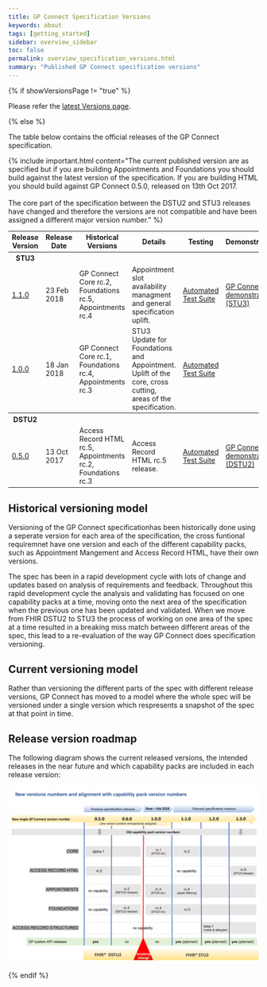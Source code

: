 ```yaml
---
title: GP Connect Specification Versions
keywords: about
tags: [getting_started]
sidebar: overview_sidebar
toc: false
permalink: overview_specification_versions.html
summary: "Published GP Connect specification versions"
---
```


{% if showVersionsPage != "true" %}

Please refer the [latest Versions page](https://nhsconnect.github.io/gpconnect/overview_specification_versions.html).

{% else %}

The table below contains the official releases of the GP Connect specification.

{% include important.html content="The current published version are as specified but if you are building Appointments and Foundations you should build against the latest version of the specification. If you are building HTML you should build against GP Connect 0.5.0, released on 13th Oct 2017.<br/><br/>The core part of the specification between the DSTU2 and STU3 releases have changed and therefore the versions are not compatible and have been assigned a different major version number." %}

<table>
	<tr>
		<th class="tableColumn10">Release Version</th>
		<th class="tableColumn15">Release Date</th>
		<th class="tableColumn25">Historical Versions</th>
		<th>Details</th>
		<th>Testing</th>
		<th>Demonstrator</th>
	</tr>
	<tr class="tableSubHeading">
		<th>STU3</th><th/><th/><th/><th/><th/>
	</tr>
	<tr>
		<td><a href="https://developer.nhs.uk/apis/gpconnect-TBC/">1.1.0</a></td>
		<td>23 Feb 2018</td>
		<td>GP Connect Core rc.2,<br/>Foundations rc.5,<br/>Appointments rc.4</td>
		<td>Appointment slot availability managment and general specification uplift.</td>
		<td><a href="">Automated Test Suite</a></td>
		<td><a href="http://ec2-54-194-109-184.eu-west-1.compute.amazonaws.com">GP Connect demonstrator (STU3)</a></td>
	</tr>
	<tr>
		<td><a href="https://developer.nhs.uk/apis/gpconnect-18Jan2018/">1.0.0</a></td>
		<td>18 Jan 2018</td>
		<td>GP Connect Core rc.1,<br/>Foundations rc.4,<br/>Appointments rc.3</td>
		<td>STU3 Update for Foundations and Appointment. Uplift of the core, cross cutting, areas of the specification.</td>
		<td><a href="https://github.com/nhsconnect/gpconnect-provider-testing/releases/tag/GP_Connect_Core_RC1_Foundations_RC4_Appointments_RC3">Automated Test Suite</a></td>
		<td></td>
	</tr>
	<tr class="tableSubHeading">
		<th>DSTU2</th><th/><th/><th/><th/><th/>
	</tr>
	<tr>
		<td><a href="https://developer.nhs.uk/apis/gpconnect-13Oct2017/">0.5.0</a></td>
		<td>13 Oct 2017</td>
		<td>Access Record HTML rc.5,<br/>Appointments rc.2,<br/>Foundations rc.3</td>
		<td>Access Record HTML rc.5 release.</td>
		<td><a href="https://github.com/nhsconnect/gpconnect-provider-testing/releases/tag/AppointmentsRc.2%2CFoundationsRc.3">Automated Test Suite</a></td>
		<td><a href="http://ec2-54-194-109-184.eu-west-1.compute.amazonaws.com:380">GP Connect demonstrator (DSTU2)</a></td>
	</tr>
</table>

## Historical versioning model ##

Versioning of the GP Connect specificationhas been historically done using a seperate version for each area of the specification, the cross funtional requiremnet have one version and each of the different capability packs, such as Appointment Mangement and Access Record HTML, have their own versions.

The spec has been in a rapid development cycle with lots of change and updates based on analysis of requirements and feedback. Throughout this rapid development cycle the analysis and validating has focused on one capability packs at a time, moving onto the next area of the specification when the previous one has been updated and validated. When we move from FHIR DSTU2 to STU3 the process of working on one area of the spec at a time resulted in a breaking miss match between different areas of the spec, this lead to a re-evaluation of the way GP Connect does specification versioning.


## Current versioning model ##

Rather than versioning the different parts of the spec with different release versions, GP Connect has moved to a model where the whole spec will be versioned under a single version which respresents a snapshot of the spec at that point in time.

## Release version roadmap ##

The following diagram shows the current released versions, the intended releases in the near future and which capability packs are included in each release version:

![Img](images/overview/versionRoadmap.png)

{% endif %}
